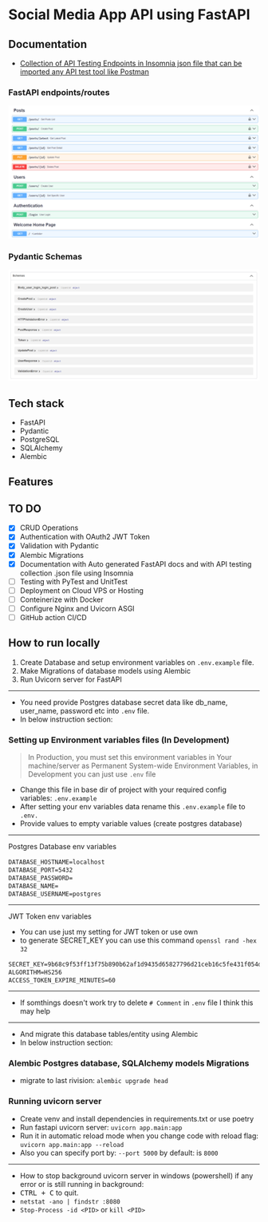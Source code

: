 # Social Media App API using FastAPI

## Documentation

- [Collection of API Testing Endpoints in Insomnia json file that can be imported any API test tool like Postman](/docs/README.md)

### FastAPI endpoints/routes

![API Endpoints/Routes](assets/api-routes.png)

### Pydantic Schemas

![API Pydantic Schemas](assets/api-schemas.png)

## Tech stack

- FastAPI
- Pydantic
- PostgreSQL
- SQLAlchemy
- Alembic

## Features

## TO DO

- [x] CRUD Operations
- [x] Authentication with OAuth2 JWT Token
- [x] Validation with Pydantic
- [x] Alembic Migrations
- [x] Documentation with Auto generated FastAPI docs and with API testing collection .json file using Insomnia
- [ ] Testing with PyTest and UnitTest
- [ ] Deployment on Cloud VPS or Hosting
- [ ] Conteinerize with Docker
- [ ] Configure Nginx and Uvicorn ASGI
- [ ] GitHub action CI/CD

## How to run locally

1. Create Database and setup environment variables on `.env.example` file.
2. Make Migrations of database models using Alembic
3. Run Uvicorn server for FastAPI

---

- You need provide Postgres database secret data like db_name, user_name, password etc into `.env` file.
- In below instruction section:

### Setting up Environment variables files (In Development)

> In Production, you must set this environment variables in Your machine/server as Permanent System-wide Environment Variables, in Development you can just use `.env` file

- Change this file in base dir of project with your required config variables: `.env.example`
- After setting your env variables data rename this `.env.example` file to `.env.`
- Provide values to empty variable values (create postgres database)

---
Postgres Database env variables

```.env
DATABASE_HOSTNAME=localhost
DATABASE_PORT=5432
DATABASE_PASSWORD=
DATABASE_NAME=
DATABASE_USERNAME=postgres
```

---
JWT Token env variables

- You can use just my setting for JWT token or use own
- to generate SECRET_KEY you can use this command `openssl rand -hex 32`

```.env
SECRET_KEY=9b68c9f53ff13f75b890b62af1d9435d65827796d21ceb16c5fe431f054dcde3
ALGORITHM=HS256
ACCESS_TOKEN_EXPIRE_MINUTES=60
```

---

- If somthings doesn't work try to delete `# Comment` in `.env` file I think this may help

---

- And migrate this database tables/entity using Alembic
- In below instruction section:

### Alembic Postgres database, SQLAlchemy models Migrations

- migrate to last rivision: `alembic upgrade head`

### Running uvicorn server

- Create venv and install dependencies in requirements.txt or use poetry
- Run fastapi uvicorn server: `uvicorn app.main:app`
- Run it in automatic reload mode when you change code with reload flag: `uvicorn app.main:app --reload`
- Also you can specify port by: `--port 5000` by default: is `8000`

---

- How to stop background uvicorn server in windows (powershell) if any error or is still running in background:
- <kbd>CTRL + C</kbd> to quit.
- `netstat -ano | findstr :8080`
- `Stop-Process -id <PID>` or `kill <PID>`
